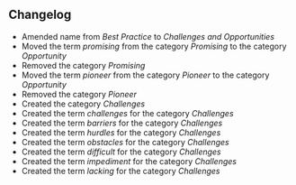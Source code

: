 ## Changelog

- Amended name from *Best Practice* to *Challenges and Opportunities*
- Moved the term *promising* from the category *Promising* to the category *Opportunity*
- Removed the category *Promising*
- Moved the term *pioneer* from the category *Pioneer* to the category *Opportunity*
- Removed the category *Pioneer*
- Created the category *Challenges*
- Created the term *challenges* for the category *Challenges*
- Created the term *barriers* for the category *Challenges*
- Created the term *hurdles* for the category *Challenges*
- Created the term *obstacles* for the category *Challenges*
- Created the term *difficult* for the category *Challenges*
- Created the term *impediment* for the category *Challenges*
- Created the term *lacking* for the category *Challenges*